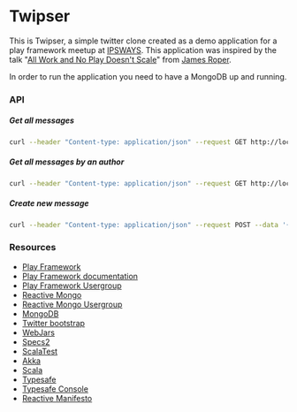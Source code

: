 Twipser
=====================================

This is Twipser, a simple twitter clone created as a demo application for a play framework meetup at [IPSWAYS](http://www.ipsways.com/).
This application was inspired by the talk "[All Work and No Play Doesn't Scale](http://parleys.com/play/51c38b03e4b0ed877035686c/)" from [James Roper](https://github.com/jroper/all-work-no-play-doesnt-scale). 

In order to run the application you need to have a MongoDB up and running.

### API

##### Get all messages
```bash
curl --header "Content-type: application/json" --request GET http://localhost:9000/api/messages
```

##### Get all messages by an author
```bash
curl --header "Content-type: application/json" --request GET http://localhost:9000/api/messages/Jan
```

##### Create new message
```bash
curl --header "Content-type: application/json" --request POST --data '{"author": "Jan", "message": "CURL TEST"}' http://localhost:9000/api/message
```

### Resources
* [Play Framework](http://www.playframework.com/)
* [Play Framework documentation](http://www.playframework.com/documentation/2.2.x/Home)
* [Play Framework Usergroup](https://groups.google.com/forum/#!forum/play-framework)
* [Reactive Mongo](http://reactivemongo.org/)
* [Reactive Mongo Usergroup](https://groups.google.com/forum/#!forum/reactivemongo)
* [MongoDB](http://www.mongodb.org/)
* [Twitter bootstrap](http://getbootstrap.com/)
* [WebJars](http://www.webjars.org/)
* [Specs2](http://etorreborre.github.io/specs2/)
* [ScalaTest](http://www.scalatest.org/)
* [Akka](http://akka.io/)
* [Scala](http://www.scala-lang.org/)
* [Typesafe](http://typesafe.com/)
* [Typesafe Console](http://typesafe.com/platform/runtime/console)
* [Reactive Manifesto](http://www.reactivemanifesto.org/)